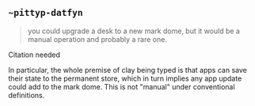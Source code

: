 ## `~pittyp-datfyn`
> you could upgrade a desk to a new mark dome, but it would be a manual operation and probably a rare one.

Citation needed

In particular, the whole premise of clay being typed is that apps can save their state to the permanent store, which in turn implies any app update could add to the mark dome. This is not "manual" under conventional definitions.